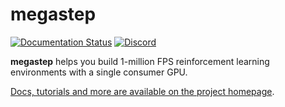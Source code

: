 # megastep

[![Documentation Status](https://readthedocs.org/projects/ansicolortags/badge/?version=latest)](https://andyljones.com/megastep)
[![Discord](https://img.shields.io/discord/765294874832273419)](https://www.reddit.com/r/reinforcementlearning/comments/jawm37/official_reinforcement_learning_discord/)

**megastep** helps you build 1-million FPS reinforcement learning environments with a single consumer GPU.

[Docs, tutorials and more are available on the project homepage](https://andyljones.com/megastep).
